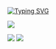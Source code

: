 [![Typing SVG](https://readme-typing-svg.demolab.com?font=Fira+Code&pause=1000&random=false&width=435&lines=Wellcome+to+my+profile+.+)](https://git.io/typing-svg)



![](http://github-profile-summary-cards.vercel.app/api/cards/profile-details?username=fanwenshanm&theme=github)

![](http://github-profile-summary-cards.vercel.app/api/cards/stats?username=fanwenshanm&theme=github)
![](http://github-profile-summary-cards.vercel.app/api/cards/productive-time?username=fanwenshanm&theme=github&utcOffset=8)
